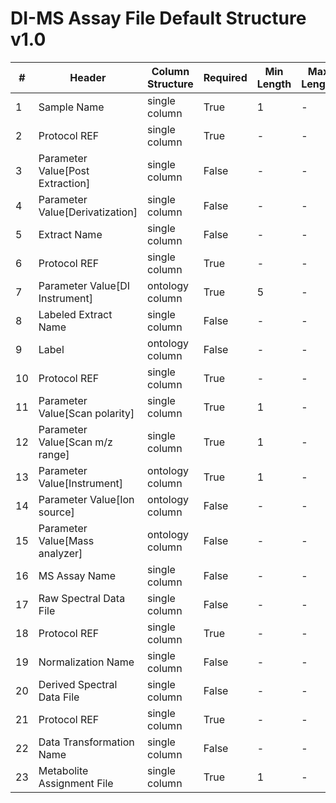 # DI-MS Assay File Default Structure v1.0

| # |Header  | Column Structure  | Required | Min Length | Max Length | Description | Examples | Controlled Terms| Default Value  |
|---|--------|-------------------|----------|------------|------------|-------------|----------|-----------------|----------------|
| 1 | Sample Name | single column | True | 1 | - |  |  |  | |
| 2 | Protocol REF | single column | True | - | - |  |  |  | Extraction|
| 3 | Parameter Value[Post Extraction] | single column | False | - | - |  |  |  | |
| 4 | Parameter Value[Derivatization] | single column | False | - | - |  |  |  | |
| 5 | Extract Name | single column | False | - | - |  |  |  | |
| 6 | Protocol REF | single column | True | - | - |  |  |  | Direct infusion|
| 7 | Parameter Value[DI Instrument] | ontology column | True | 5 | - |  |  |  | |
| 8 | Labeled Extract Name | single column | False | - | - |  |  |  | |
| 9 | Label | ontology column | False | - | - |  |  |  | |
| 10 | Protocol REF | single column | True | - | - |  |  |  | Mass spectrometry|
| 11 | Parameter Value[Scan polarity] | single column | True | 1 | - |  |  | [Controlled Terms](../../../docs/prioritised-control-lists/assay-file-control-lists/di-ms.md#parameter-valuescan-polarity-column) | |
| 12 | Parameter Value[Scan m/z range] | single column | True | 1 | - |  |  |  | |
| 13 | Parameter Value[Instrument] | ontology column | True | 1 | - |  |  |  | |
| 14 | Parameter Value[Ion source] | ontology column | False | - | - |  |  | [Controlled Terms](../../../docs/prioritised-control-lists/assay-file-control-lists/di-ms.md#parameter-valueion-source-column) | |
| 15 | Parameter Value[Mass analyzer] | ontology column | False | - | - |  |  | [Controlled Terms](../../../docs/prioritised-control-lists/assay-file-control-lists/di-ms.md#parameter-valuemass-analyzer-column) | |
| 16 | MS Assay Name | single column | False | - | - |  |  |  | |
| 17 | Raw Spectral Data File | single column | False | - | - |  |  |  | |
| 18 | Protocol REF | single column | True | - | - |  |  |  | Data transformation|
| 19 | Normalization Name | single column | False | - | - |  |  |  | |
| 20 | Derived Spectral Data File | single column | False | - | - |  |  |  | |
| 21 | Protocol REF | single column | True | - | - |  |  |  | Metabolite identification|
| 22 | Data Transformation Name | single column | False | - | - |  |  |  | |
| 23 | Metabolite Assignment File | single column | True | 1 | - |  |  |  | |
